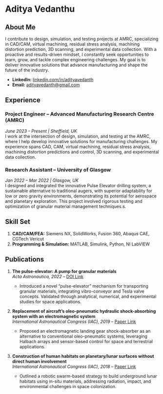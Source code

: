 # **Aditya Vedanthu**

## **About Me**
I contribute to design, simulation, and testing projects at AMRC, specializing in CAD/CAM, virtual machining, residual stress analysis, machining distortion prediction, 3D scanning, and experimental data collection. With a proactive and results-driven mindset, I constantly seek opportunities to learn, grow, and tackle complex engineering challenges. My goal is to deliver innovative solutions that advance manufacturing and shape the future of the industry.

- **LinkedIn:** [linkedin.com/in/adityavedanth](http://www.linkedin.com/in/adityavedanth)  
- **Email:** adityavedanth@gmail.com  

## **Experience**
### **Project Engineer – Advanced Manufacturing Research Centre (AMRC)**
*June 2023 – Present | Sheffield, UK*  
I work at the intersection of design, simulation, and testing at the AMRC, where I help develop innovative solutions for manufacturing challenges. My experience spans CAD, CAM, virtual machining, residual stress analysis, machining distortion predictions and control, 3D scanning, and experimental data collection. 

### **Research Assistant – University of Glasgow**
*Jan 2022 – Mar 2022 | Glasgow, UK*  
I designed and integrated the innovative Pulse Elevator drilling system, a sustainable alternative to traditional augers, with superior adaptability for low or zero gravity environments, demonstrating its potential for aerospace and planetary exploration. This project involved rigorous testing and optimization of granular material management techniques.s.  

## **Skill Set**

1. **CAD/CAM/FEA:** Siemens NX, SolidWorks, Fusion 360, Abaqus CAE, CGTech Vericut  
2. **Programming & Simulation:** MATLAB, Simulink, Python, NI LabVIEW  


## **Publications**
1. **The pulse-elevator: A pump for granular materials**  
   *Acta Astronautica, 2022* – [DOI Link](https://doi.org/10.1016/j.actaastro.2022.07.052)  
   - Introduced a novel “pulse-elevator” mechanism for transporting granular materials, integrating vibro-conveyor and Tesla valve concepts. Validated through analytical, numerical, and experimental studies for space applications.  

2. **Replacement of aircraft’s oleo-pneumatic hydraulic shock-absorbing system with an electromagnetic system**  
   *International Astronautical Congress (IAC), 2019* – [Paper Link](https://dl.iafastro.directory/event/IAC-2019/paper/51055/)  
   - Proposed an electromagnetic landing gear shock-absorber as an alternative to conventional oleo-pneumatic systems, leveraging Halbach arrays and sensor-based control for space and terrestrial applications.  

3. **Construction of human habitats on planetary/lunar surfaces without direct human involvement**  
   *International Astronautical Congress (IAC), 2018* – [Paper Link](https://dl.iafastro.directory/event/IAC-2018/paper/48021/)  
   - Outlined a robotic swarm-based strategy to build underground lunar habitats using in-situ materials, addressing radiation, impact, and environmental challenges in space colonization.
